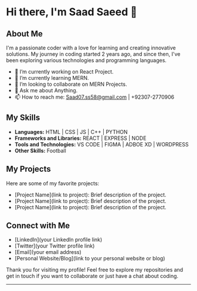 # Hi there, I'm Saad Saeed 👋


## About Me

I'm a passionate coder with a love for learning and creating innovative solutions. My journey in coding started 2 years ago, and since then, I've been exploring various technologies and programming languages. 

- 🔭 I’m currently working on React Project.
- 🌱 I’m currently learning MERN.
- 👯 I’m looking to collaborate on MERN Projects.
- 💬 Ask me about Anything.
- 📫 How to reach me: Saad07.ss58@gmail.com | +92307-2770906

## My Skills

- **Languages:** HTML | CSS | JS | C++ | PYTHON
- **Frameworks and Libraries:**  REACT | EXPRESS |  NODE
- **Tools and Technologies:** VS CODE | FIGMA | ADBOE XD | WORDPRESS
- **Other Skills:** Football

## My Projects

Here are some of my favorite projects:

- [Project Name](link to project): Brief description of the project.
- [Project Name](link to project): Brief description of the project.
- [Project Name](link to project): Brief description of the project.

## Connect with Me

- [LinkedIn](your LinkedIn profile link)
- [Twitter](your Twitter profile link)
- [Email](your email address)
- [Personal Website/Blog](link to your personal website or blog)

Thank you for visiting my profile! Feel free to explore my repositories and get in touch if you want to collaborate or just have a chat about coding.

---

